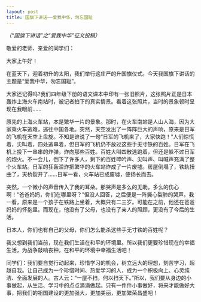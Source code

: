 ```yaml
---
layout: post
title: 国旗下讲话——爱我中华，勿忘国耻
---
```



*（“国旗下讲话”之“爱我中华”征文投稿）*

敬爱的老师、亲爱的同学们：

大家上午好！

在蓝天下，迎着初升的太阳，我们举行这庄严的升国旗仪式。今天我国旗下讲话的主题是“爱我中华，勿忘国耻”。

大家还记得吗?我们四年级下册的语文课本中印有一张旧照片，这张照片正是日本轰炸上海火车南站时，被记者拍下的真实情景。看着这张照片，当时的景象顿时呈现在我眼前……

原先的上海火车站，本是繁华一片的景象。那时，在火车南站是人山人海，因为大家乘火车逃难，逃往中国各地。突然，天空发出了一阵阵巨大的声响，原来是日军的飞机在天空上盘旋。不知是谁说了一句“日军的飞机来了，大家快跑！”人们惊慌着，尖叫着，四处逃串着，但日军的飞机仍不放过这些手无寸铁的百姓。日军在飞机上投下一串串的炸弹，炸向那些百姓。百姓大叫四散逃跑着，但还是躲不过日军的炮火。不一会儿，倒下了许多人，剩下的百姓呻吟声、尖叫声、叫喊声充满了整个火车站。日军的狂轰滥炸把繁华的火车站炸成了一片废墟。房屋倒塌了，铁轨扭曲了，天桥裂开了……日军一看，火车站已成废墟，便扬长而去。

突然，一个微小的声音传入了我的耳朵。那哭声是多么的无助，多么的伤心啊！“爸爸妈妈，你们在哪里呀？”但没人回答，之后便是一阵撕心裂肺的哭声。我一看，原来是一个孩子在铁路上坐着，大概只有二三岁。可能在之前，他还在爸爸妈妈的怀抱里。而现在，他没有了父母，也没有了亲人的照顾，更没有了今后的生活。

日本人，你们也有自己的父母，你们怎么能杀这些手无寸铁的百姓呢？

我又想到我们当前，现在我们生活在和平的环境里。所以我们更要珍惜现在的幸福生活，为战争敲响丧钟，在和平的环境中幸福生活吧！

同学们：我们要自觉行动起来，珍惜学习的机会，树立远大的理想，刻苦学习，超越自我。让自己成为一个珍惜时间、热爱学习的人，成为一个积极向上、心灵纯洁、全面发展的人。古人云：“一屋不扫，何以扫天下。”所以，我们要从身边的小事做起，从生活、学习中的点点滴滴做起。只有一件件小事做好，将来才能做好大事，把我们的祖国建设的更加强大，更加美丽，更加繁荣昌盛吧！

